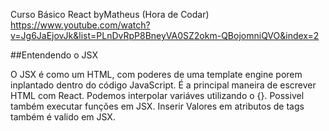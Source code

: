 Curso Básico React byMatheus (Hora de Codar)
https://www.youtube.com/watch?v=Jg6JaEjovJk&list=PLnDvRpP8BneyVA0SZ2okm-QBojomniQVO&index=2


##Entendendo o JSX

O JSX é como um HTML, com poderes de uma template engine porem inplantado dentro do código JavaScript.
É a principal maneira de escrever HTML com React.
Podemos interpolar variáves utilizando o {}.
Possivel também executar funções em JSX.
Inserir Valores em atributos de tags também é valido em JSX.